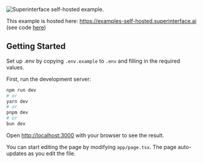 ![Superinterface self-hosted example.](https://raw.githubusercontent.com/supercorp-ai/superinterface/main/examples/self-hosted/src/app/opengraph-image.png)

This example is hosted here: https://examples-self-hosted.superinterface.ai (see code [here](https://github.com/supercorp-ai/superinterface/tree/main/examples/self-hosted))

## Getting Started

Set up .env by copying `.env.example` to `.env` and filling in the required values.

First, run the development server:

```bash
npm run dev
# or
yarn dev
# or
pnpm dev
# or
bun dev
```

Open [http://localhost:3000](http://localhost:3000) with your browser to see the result.

You can start editing the page by modifying `app/page.tsx`. The page auto-updates as you edit the file.
